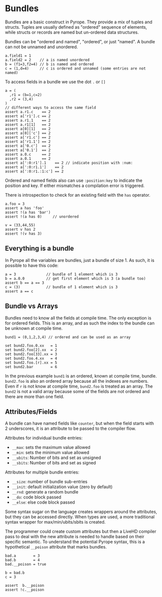 # Bundles

Bundles are a basic construct in Pyrope. They provide a mix of tuples and structs. Tuples are usually defined as "ordered"
sequence of elements, while structs or records are named but un-ordered data structures.

Bundles can be "ordered and named", "ordered", or just "named". A bundle can not be unnamed and unordered.

```
a.field1 = 1
a.field2 = 2    // a is named unordered
b = (f1=3,f2=4) // b is named and ordered
c = (1,d=4)     // c is ordered and unnamed (some entries are not named)
```

To access fields in a bundle we use the dot `.` or `[]`
```
a = (
  ,r1 = (b=1,c=2)
  ,r2 = (3,4)
)
// different ways to access the same field
assert a.r1.c    == 2
assert a['r1'].c == 2
assert a.r1.1    == 2
assert a.r1[1]   == 2
assert a[0][1]   == 2
assert a[0]['c'] == 2
assert a['r1.c'] == 2
assert a['r1.1'] == 2
assert a['0.c']  == 2
assert a['0.1']  == 2
assert a.0.c     == 2
assert a.0.1     == 2
assert a[':0:r1'].1    == 2 // indicate position with :num:
assert a[':0:r1.1']    == 2
assert a[':0:r1.:1:c'] == 2
```

Ordered and named fields also can use `:position:key` to indicate the position
and key. If either mismatches a compilation error is triggered.


There is introspection to check for an existing field with the `has` operator.

```
a.foo = 3
assert a has 'foo'
assert !(a has 'bar')
assert !(a has 0)     // unordered

v = (33,44,55)
assert v has 2
assert !(v has 3)
```

## Everything is a bundle

In Pyrope all the variables are bundles, just a bundle of size 1. As such, it is possible
to have this code:

```
a = 3              // bundle of 1 element which is 3
b = a.0.0          // get first element which is 3 (a bundle too)
assert b == a == 3
c = (3)            // bundle of 1 element which is 3
assert a == c
```

## Bundle vs Arrays

Bundles need to know all the fields at compile time. The only exception is for
ordered fields.  This is an array, and as such the index to the bundle can be
unknown at compile time.

```
bund1 = (0,1,2,3,4) // ordered and can be used as an array

set bund2.foo.0.xx   = 1
set bund2.foo[2].xx  = 2
set bund2.foo[33].xx = 3
set bund2.foo.4.xx   = 4
set bund2.foo.[r].xx = 5
set bund2.bar        = 6
```

In the previous example `bund1` is an ordered, known at compile time, bundle.
`bund2.foo` is also an ordered array because all the indexes are numbers. Even
if `r` is not know at compile time, `bund2.foo` is treated as an array. The
`bund2` is not a valid array because some of the fields are not ordered and
there are more than one field.

## Attributes/Fields


A bundle can have named fields like `counter`, but when the field starts with 2
underscores, it is an attribute to be passed to the compiler flow. 

Attributes for individual bundle entries:

* `__max`: sets the maximum value allowed
* `__min`: sets the minimum value allowed
* `__ubits`: Number of bits and set as unsigned
* `__sbits`: Number of bits and set as signed

Attributes for multiple bundle entries:

* `__size`: number of bundle sub-entries
* `__init`: default initialization value (zero by default)
* `__rnd`: generate a random bundle
* `__do`: code block passed
* `__else`: else code block passed


Some syntax sugar on the language creates wrappers around the attributes, but
they can be accessed directly. When types are used, a more traditional syntax
wrapper for max/min/ubits/sbits is created.


The programmer could create custom attributes but then a LiveHD compiler pass
to deal with the new attribute is needed to handle based on their specific
semantic. To understand the potential Pyrope syntax, this is a hypothetical
`__poison` attribute that marks bundles.

```
bad.a        = 3
bad.b        = 4
bad.__poison = true

b = bad.b
c = 3

assert  b.__poison
assert !c.__poison
```

